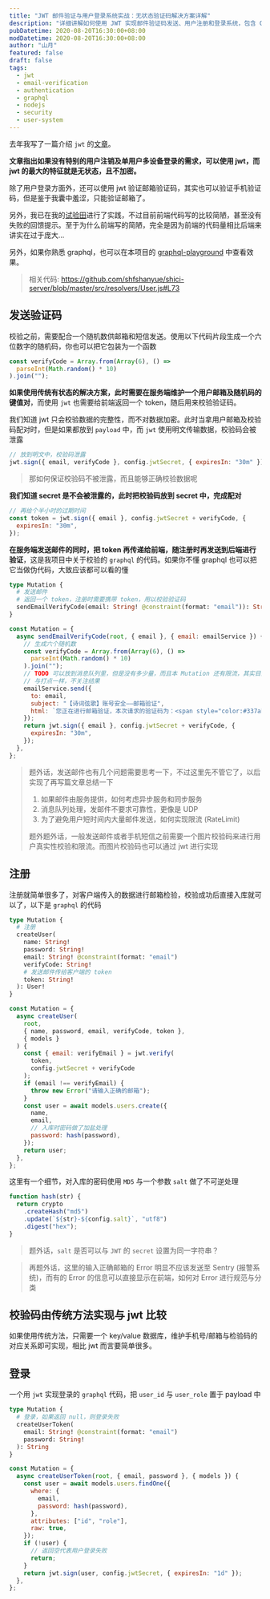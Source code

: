```yaml
---
title: "JWT 邮件验证与用户登录系统实战：无状态验证码解决方案详解"
description: "详细讲解如何使用 JWT 实现邮件验证码发送、用户注册和登录系统，包含 GraphQL 实现、安全策略和传统方案对比分析"
pubDatetime: 2020-08-20T16:30:00+08:00
modDatetime: 2020-08-20T16:30:00+08:00
author: "山月"
featured: false
draft: false
tags:
  - jwt
  - email-verification
  - authentication
  - graphql
  - nodejs
  - security
  - user-system
---
```


去年我写了一篇介绍 `jwt` 的[文章](https://shanyue.tech/post/jwt-guide/readme/)。

**文章指出如果没有特别的用户注销及单用户多设备登录的需求，可以使用 jwt，而 jwt 的最大的特征就是无状态，且不加密。**

除了用户登录方面外，还可以使用 jwt 验证邮箱验证码，其实也可以验证手机验证码，但是鉴于我囊中羞涩，只能验证邮箱了。

另外，我已在我的[试验田](https://shanyue.tech/login)进行了实践，不过目前前端代码写的比较简陋，甚至没有失败的回馈提示。至于为什么前端写的简陋，完全是因为前端的代码量相比后端来讲实在过于庞大...

另外，如果你熟悉 graphql，也可以在本项目的 [graphql-playground](https://graphql.xiange.tech/playground) 中查看效果。

> 相关代码: <https://github.com/shfshanyue/shici-server/blob/master/src/resolvers/User.js#L73>

## 发送验证码

校验之前，需要配合一个随机数供邮箱和短信发送。使用以下代码片段生成一个六位数字的随机码，你也可以把它包装为一个函数

```javascript
const verifyCode = Array.from(Array(6), () =>
  parseInt(Math.random() * 10)
).join("");
```

**如果使用传统有状态的解决方案，此时需要在服务端维护一个用户邮箱及随机码的键值对**，而使用 `jwt` 也需要给前端返回一个 token，随后用来校验验证码。

我们知道 jwt 只会校验数据的完整性，而不对数据加密。此时当拿用户邮箱及校验码配对时，但是如果都放到 `payload` 中，而 `jwt` 使用明文传输数据，校验码会被泄露

```javascript
// 放到明文中，校验码泄露
jwt.sign({ email, verifyCode }, config.jwtSecret, { expiresIn: "30m" });
```

> 那如何保证校验码不被泄露，而且能够正确校验数据呢

**我们知道 secret 是不会被泄露的，此时把校验码放到 secret 中，完成配对**

```javascript
// 再给个半小时的过期时间
const token = jwt.sign({ email }, config.jwtSecret + verifyCode, {
  expiresIn: "30m",
});
```

**在服务端发送邮件的同时，把 token 再传递给前端，随注册时再发送到后端进行验证**，这是我项目中关于校验的 `graphql` 的代码。如果你不懂 graphql 也可以把它当做伪代码，大致应该都可以看的懂

```graphql
type Mutation {
  # 发送邮件
  # 返回一个 token，注册时需要携带 token，用以校验验证码
  sendEmailVerifyCode(email: String! @constraint(format: "email")): String!
}
```

```javascript
const Mutation = {
  async sendEmailVerifyCode(root, { email }, { email: emailService }) {
    // 生成六个随机数
    const verifyCode = Array.from(Array(6), () =>
      parseInt(Math.random() * 10)
    ).join("");
    // TODO 可以放到消息队列里，但是没有多少量，而且本 Mutation 还有限流，其实目前没啥必要...
    // 与打点一样，不关注结果
    emailService.send({
      to: email,
      subject: "【诗词弦歌】账号安全——邮箱验证",
      html: `您正在进行邮箱验证，本次请求的验证码为：<span style="color:#337ab7">${verifyCode}</span>（为了保证您帐号的安全性，请在30分钟内完成验证）\n\n诗词弦歌团队`,
    });
    return jwt.sign({ email }, config.jwtSecret + verifyCode, {
      expiresIn: "30m",
    });
  },
};
```

> 题外话，发送邮件也有几个问题需要思考一下，不过这里先不管它了，以后实现了再写篇文章总结一下
>
> 1. 如果邮件由服务提供，如何考虑异步服务和同步服务
> 1. 消息队列处理，发邮件不要求可靠性，更像是 UDP
> 1. 为了避免用户短时间内大量邮件发送，如何实现限流 (RateLimit)
>
> 题外题外话，一般发送邮件或者手机短信之前需要一个图片校验码来进行用户真实性校验和限流。而图片校验码也可以通过 jwt 进行实现

## 注册

注册就简单很多了，对客户端传入的数据进行邮箱检验，校验成功后直接入库就可以了，以下是 `graphql` 的代码

```graphql
type Mutation {
  # 注册
  createUser(
    name: String!
    password: String!
    email: String! @constraint(format: "email")
    verifyCode: String!
    # 发送邮件传给客户端的 token
    token: String!
  ): User!
}
```

```javascript
const Mutation = {
  async createUser(
    root,
    { name, password, email, verifyCode, token },
    { models }
  ) {
    const { email: verifyEmail } = jwt.verify(
      token,
      config.jwtSecret + verifyCode
    );
    if (email !== verifyEmail) {
      throw new Error("请输入正确的邮箱");
    }
    const user = await models.users.create({
      name,
      email,
      // 入库时密码做了加盐处理
      password: hash(password),
    });
    return user;
  },
};
```

这里有一个细节，对入库的密码使用 `MD5` 与一个参数 `salt` 做了不可逆处理

```javascript
function hash(str) {
  return crypto
    .createHash("md5")
    .update(`${str}-${config.salt}`, "utf8")
    .digest("hex");
}
```

> 题外话，`salt` 是否可以与 `JWT` 的 `secret` 设置为同一字符串？

> 再题外话，这里的输入正确邮箱的 Error 明显不应该发送至 Sentry (报警系统)，而有的 Error 的信息可以直接显示在前端，如何对 Error 进行规范与分类

## 校验码由传统方法实现与 jwt 比较

如果使用传统方法，只需要一个 key/value 数据库，维护手机号/邮箱与检验码的对应关系即可实现，相比 jwt 而言要简单很多。

## 登录

一个用 `jwt` 实现登录的 `graphql` 代码，把 `user_id` 与 `user_role` 置于 payload 中

```graphql
type Mutation {
  # 登录，如果返回 null，则登录失败
  createUserToken(
    email: String! @constraint(format: "email")
    password: String!
  ): String
}
```

```javascript
const Mutation = {
  async createUserToken(root, { email, password }, { models }) {
    const user = await models.users.findOne({
      where: {
        email,
        password: hash(password),
      },
      attributes: ["id", "role"],
      raw: true,
    });
    if (!user) {
      // 返回空代表用户登录失败
      return;
    }
    return jwt.sign(user, config.jwtSecret, { expiresIn: "1d" });
  },
};
```
